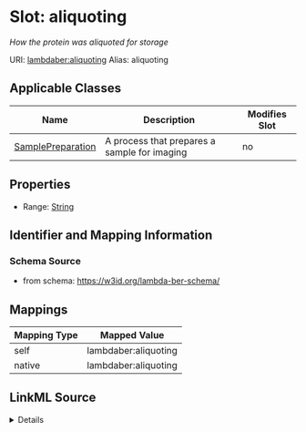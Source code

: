 

# Slot: aliquoting 


_How the protein was aliquoted for storage_





URI: [lambdaber:aliquoting](https://w3id.org/lambda-ber-schema/aliquoting)
Alias: aliquoting

<!-- no inheritance hierarchy -->





## Applicable Classes

| Name | Description | Modifies Slot |
| --- | --- | --- |
| [SamplePreparation](SamplePreparation.md) | A process that prepares a sample for imaging |  no  |






## Properties

* Range: [String](String.md)




## Identifier and Mapping Information






### Schema Source


* from schema: https://w3id.org/lambda-ber-schema/




## Mappings

| Mapping Type | Mapped Value |
| ---  | ---  |
| self | lambdaber:aliquoting |
| native | lambdaber:aliquoting |




## LinkML Source

<details>
```yaml
name: aliquoting
description: How the protein was aliquoted for storage
from_schema: https://w3id.org/lambda-ber-schema/
rank: 1000
alias: aliquoting
owner: SamplePreparation
domain_of:
- SamplePreparation
range: string

```
</details>